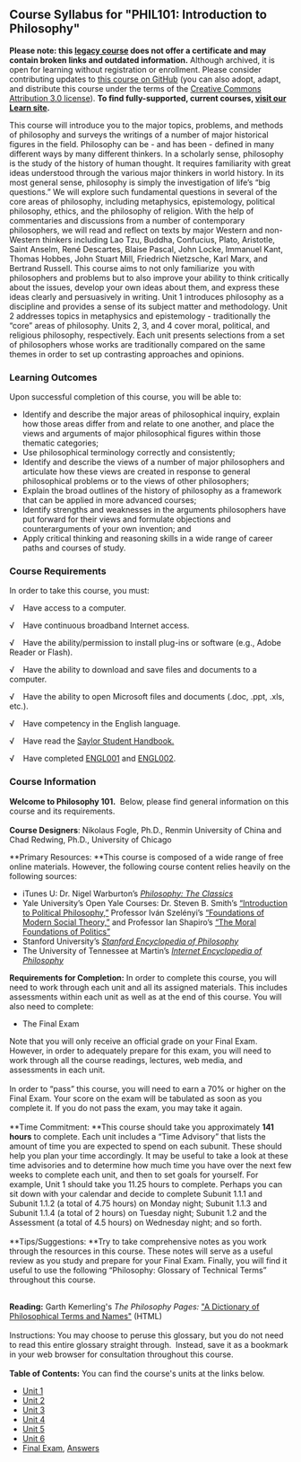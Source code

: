 Course Syllabus for "PHIL101: Introduction to Philosophy"
---------------------------------------------------------

**Please note: this [legacy course](https://sayloracademy.zendesk.com/hc/en-us/articles/206089967) does not offer a certificate and may contain 
broken links and outdated information.** Although archived, it is open 
for learning without registration or enrollment. Please consider contributing 
updates to [this course on GitHub](https://github.com/saylordotorg/course_phil101) 
(you can also adopt, adapt, and distribute this course under the terms of 
the [Creative Commons Attribution 3.0 license](http://creativecommons.org/licenses/by/3.0/)). **To find fully-supported, current courses, [visit our 
Learn site](https://learn.saylor.org).**

This course will introduce you to the major topics, problems, and
methods of philosophy and surveys the writings of a number of major
historical figures in the field. Philosophy can be - and has been -
defined in many different ways by many different thinkers. In a
scholarly sense, philosophy is the study of the history of human
thought. It requires familiarity with great ideas understood through the
various major thinkers in world history. In its most general sense,
philosophy is simply the investigation of life’s “big questions.” We
will explore such fundamental questions in several of the core areas of
philosophy, including metaphysics, epistemology, political philosophy,
ethics, and the philosophy of religion. With the help of commentaries
and discussions from a number of contemporary philosophers, we will read
and reflect on texts by major Western and non-Western thinkers including
Lao Tzu, Buddha, Confucius, Plato, Aristotle, Saint Anselm, René
Descartes, Blaise Pascal, John Locke, Immanuel Kant, Thomas Hobbes, John
Stuart Mill, Friedrich Nietzsche, Karl Marx, and Bertrand Russell. This
course aims to not only familiarize  you with philosophers and problems
but to also improve your ability to think critically about the issues,
develop your own ideas about them, and express these ideas clearly and
persuasively in writing. Unit 1 introduces philosophy as a discipline
and provides a sense of its subject matter and methodology. Unit 2
addresses topics in metaphysics and epistemology - traditionally the
“core” areas of philosophy. Units 2, 3, and 4 cover moral, political,
and religious philosophy, respectively. Each unit presents selections
from a set of philosophers whose works are traditionally compared on the
same themes in order to set up contrasting approaches and opinions.

### Learning Outcomes

Upon successful completion of this course, you will be able to:  

-   Identify and describe the major areas of philosophical inquiry,
    explain how those areas differ from and relate to one another, and
    place the views and arguments of major philosophical figures within
    those thematic categories;
-   Use philosophical terminology correctly and consistently;
-   Identify and describe the views of a number of major philosophers
    and articulate how these views are created in response to general
    philosophical problems or to the views of other philosophers;
-   Explain the broad outlines of the history of philosophy as a
    framework that can be applied in more advanced courses;
-   Identify strengths and weaknesses in the arguments philosophers have
    put forward for their views and formulate objections and
    counterarguments of your own invention; and
-   Apply critical thinking and reasoning skills in a wide range of
    career paths and courses of study.

### Course Requirements

In order to take this course, you must:  
  
 √    Have access to a computer.  
  
 √    Have continuous broadband Internet access.  
  
 √    Have the ability/permission to install plug-ins or software (e.g.,
Adobe Reader or Flash).  
  
 √    Have the ability to download and save files and documents to a
computer.  
  
 √    Have the ability to open Microsoft files and documents (.doc,
.ppt, .xls, etc.).  
  
 √    Have competency in the English language.  
  
 √    Have read the [Saylor Student
Handbook.](https://resources.saylor.org/archived/wp-content/uploads/2012/05/Saylor-StudentHandbook.pdf)  
  
 √    Have completed
[ENGL001](http://www.saylor.org/courses/engl001/ "ENGL001") and
[ENGL002](http://www.saylor.org/courses/engl002/ "ENGL002").

### Course Information

**Welcome to Philosophy 101.**  Below, please find general information
on this course and its requirements.  
    
 **Course Designers**: Nikolaus Fogle, Ph.D., Renmin University of China
and Chad Redwing, Ph.D., University of Chicago  
  
 **Primary Resources: **This course is composed of a wide range of free
online materials. However, the following course content relies heavily
on the following sources:

-   iTunes U: Dr. Nigel Warburton’s *[Philosophy: The
    Classics](http://itunes.apple.com/us/podcast/plato-the-republic/id254465298?i=15970588)*
-   Yale University’s Open Yale Courses: Dr. Steven B. Smith’s
    [“Introduction to Political
    Philosophy,”](http://oyc.yale.edu/political-science/plsc-114)
    Professor Iván Szelényi’s [“Foundations of Modern Social
    Theory,”](http://oyc.yale.edu/sociology/socy-151) and Professor Ian
    Shapiro’s [“The Moral Foundations of
    Politics”](http://oyc.yale.edu/political-science/plsc-118)
-   Stanford University’s *[Stanford Encyclopedia of
    Philosophy](http://plato.stanford.edu/)*
-   The University of Tennessee at Martin’s *[Internet Encyclopedia of
    Philosophy](http://www.iep.utm.edu/)*

**Requirements for Completion:** In order to complete this course, you
will need to work through each unit and all its assigned materials. This
includes assessments within each unit as well as at the end of this
course. You will also need to complete:

-   The Final Exam 

Note that you will only receive an official grade on your Final Exam.
However, in order to adequately prepare for this exam, you will need to
work through all the course readings, lectures, web media, and
assessments in each unit.  
    
 In order to “pass” this course, you will need to earn a 70% or higher
on the Final Exam. Your score on the exam will be tabulated as soon as
you complete it. If you do not pass the exam, you may take it again.  
    
 **Time Commitment: **This course should take you approximately **141
hours** to complete. Each unit includes a “Time Advisory” that lists the
amount of time you are expected to spend on each subunit. These should
help you plan your time accordingly. It may be useful to take a look at
these time advisories and to determine how much time you have over the
next few weeks to complete each unit, and then to set goals for
yourself. For example, Unit 1 should take you 11.25 hours to complete.
Perhaps you can sit down with your calendar and decide to complete
Subunit 1.1.1 and Subunit 1.1.2 (a total of 4.75 hours) on Monday night;
Subunit 1.1.3 and Subunit 1.1.4 (a total of 2 hours) on Tuesday night;
Subunit 1.2 and the Assessment (a total of 4.5 hours) on Wednesday
night; and so forth.  
    
 **Tips/Suggestions: **Try to take comprehensive notes as you work
through the resources in this course. These notes will serve as a useful
review as you study and prepare for your Final Exam. Finally, you will
find it useful to use the following “Philosophy: Glossary of Technical
Terms” throughout this course.  
  
    
 **Reading:** Garth Kemerling's *The Philosophy Pages:* ["A Dictionary
of Philosophical Terms and
Names"](http://www.philosophypages.com/dy/index.htm) (HTML)  
    
 Instructions: You may choose to peruse this glossary, but you do not
need to read this entire glossary straight through.  Instead, save it as
a bookmark in your web browser for consultation throughout this
course.  
    
**Table of Contents:** You can find the course's units at the links below.

- [Unit 1](https://legacy.saylor.org/phil101/Unit01/)
- [Unit 2](https://legacy.saylor.org/phil101/Unit02/)
- [Unit 3](https://legacy.saylor.org/phil101/Unit03/)
- [Unit 4](https://legacy.saylor.org/phil101/Unit04/)
- [Unit 5](https://legacy.saylor.org/phil101/Unit05/)
- [Unit 6](https://legacy.saylor.org/phil101/Unit06/)
- [Final Exam](http://saylordotorg.github.io/LegacyExams/PHIL/PHIL101/PHIL101-FinalExam.html), [Answers](http://saylordotorg.github.io/LegacyExams/PHIL/PHIL101/PHIL101-FinalExam-Answers.html)
